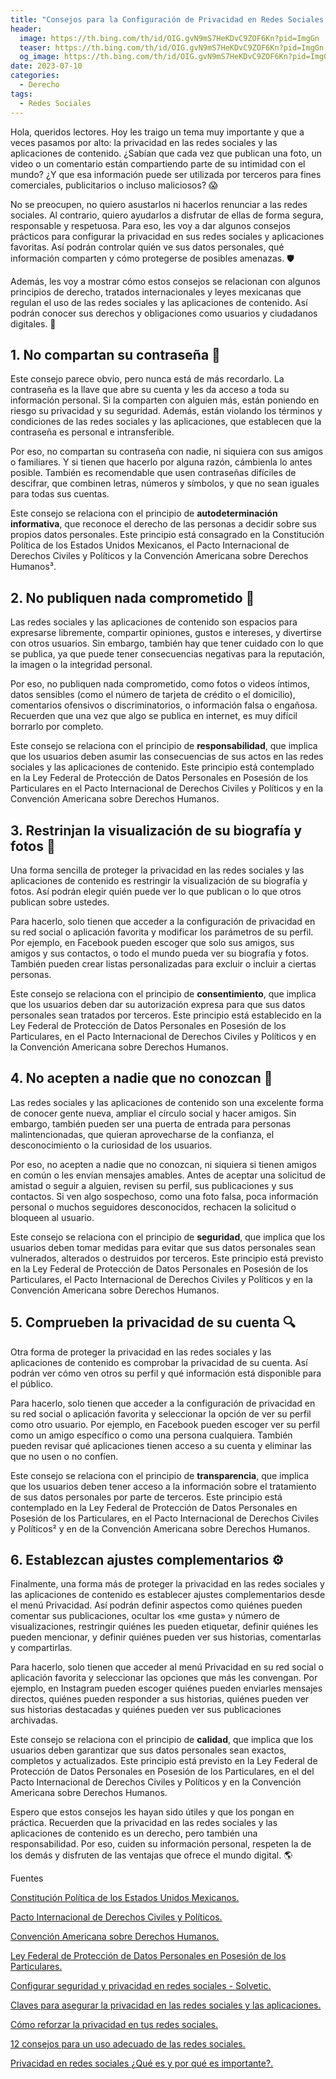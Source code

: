 ```yaml
---
title: "Consejos para la Configuración de Privacidad en Redes Sociales y aplicaciones de contenido"
header:
  image: https://th.bing.com/th/id/OIG.gvN9mS7HeKDvC9ZOF6Kn?pid=ImgGn
  teaser: https://th.bing.com/th/id/OIG.gvN9mS7HeKDvC9ZOF6Kn?pid=ImgGn
  og_image: https://th.bing.com/th/id/OIG.gvN9mS7HeKDvC9ZOF6Kn?pid=ImgGn
date: 2023-07-10
categories:
  - Derecho
tags:
  - Redes Sociales
---
```


Hola, queridos lectores. Hoy les traigo un tema muy importante y que a veces pasamos por alto: la privacidad en las redes sociales y las aplicaciones de contenido. ¿Sabían que cada vez que publican una foto, un video o un comentario están compartiendo parte de su intimidad con el mundo? ¿Y que esa información puede ser utilizada por terceros para fines comerciales, publicitarios o incluso maliciosos? 😱

No se preocupen, no quiero asustarlos ni hacerlos renunciar a las redes sociales. Al contrario, quiero ayudarlos a disfrutar de ellas de forma segura, responsable y respetuosa. Para eso, les voy a dar algunos consejos prácticos para configurar la privacidad en sus redes sociales y aplicaciones favoritas. Así podrán controlar quién ve sus datos personales, qué información comparten y cómo protegerse de posibles amenazas. 🛡️

Además, les voy a mostrar cómo estos consejos se relacionan con algunos principios de derecho, tratados internacionales y leyes mexicanas que regulan el uso de las redes sociales y las aplicaciones de contenido. Así podrán conocer sus derechos y obligaciones como usuarios y ciudadanos digitales. 🙌

## 1. No compartan su contraseña 🔑

Este consejo parece obvio, pero nunca está de más recordarlo. La contraseña es la llave que abre su cuenta y les da acceso a toda su información personal. Si la comparten con alguien más, están poniendo en riesgo su privacidad y su seguridad. Además, están violando los términos y condiciones de las redes sociales y las aplicaciones, que establecen que la contraseña es personal e intransferible.

Por eso, no compartan su contraseña con nadie, ni siquiera con sus amigos o familiares. Y si tienen que hacerlo por alguna razón, cámbienla lo antes posible. También es recomendable que usen contraseñas difíciles de descifrar, que combinen letras, números y símbolos, y que no sean iguales para todas sus cuentas.

Este consejo se relaciona con el principio de **autodeterminación informativa**, que reconoce el derecho de las personas a decidir sobre sus propios datos personales. Este principio está consagrado en  la Constitución Política de los Estados Unidos Mexicanos, el Pacto Internacional de Derechos Civiles y Políticos y la Convención Americana sobre Derechos Humanos³.

## 2. No publiquen nada comprometido 🙊

Las redes sociales y las aplicaciones de contenido son espacios para expresarse libremente, compartir opiniones, gustos e intereses, y divertirse con otros usuarios. Sin embargo, también hay que tener cuidado con lo que se publica, ya que puede tener consecuencias negativas para la reputación, la imagen o la integridad personal.

Por eso, no publiquen nada comprometido, como fotos o videos íntimos, datos sensibles (como el número de tarjeta de crédito o el domicilio), comentarios ofensivos o discriminatorios, o información falsa o engañosa. Recuerden que una vez que algo se publica en internet, es muy difícil borrarlo por completo.

Este consejo se relaciona con el principio de **responsabilidad**, que implica que los usuarios deben asumir las consecuencias de sus actos en las redes sociales y las aplicaciones de contenido. Este principio está contemplado en  la Ley Federal de Protección de Datos Personales en Posesión de los Particulares en el Pacto Internacional de Derechos Civiles y Políticos y en la Convención Americana sobre Derechos Humanos.

## 3. Restrinjan la visualización de su biografía y fotos 📸

Una forma sencilla de proteger la privacidad en las redes sociales y las aplicaciones de contenido es restringir la visualización de su biografía y fotos. Así podrán elegir quién puede ver lo que publican o lo que otros publican sobre ustedes.

Para hacerlo, solo tienen que acceder a la configuración de privacidad en su red social o aplicación favorita y modificar los parámetros de su perfil. Por ejemplo, en Facebook pueden escoger que solo sus amigos, sus amigos y sus contactos, o todo el mundo pueda ver su biografía y fotos. También pueden crear listas personalizadas para excluir o incluir a ciertas personas.

Este consejo se relaciona con el principio de **consentimiento**, que implica que los usuarios deben dar su autorización expresa para que sus datos personales sean tratados por terceros. Este principio está establecido en la Ley Federal de Protección de Datos Personales en Posesión de los Particulares, en el Pacto Internacional de Derechos Civiles y Políticos y en la Convención Americana sobre Derechos Humanos.

## 4. No acepten a nadie que no conozcan 👥

Las redes sociales y las aplicaciones de contenido son una excelente forma de conocer gente nueva, ampliar el círculo social y hacer amigos. Sin embargo, también pueden ser una puerta de entrada para personas malintencionadas, que quieran aprovecharse de la confianza, el desconocimiento o la curiosidad de los usuarios.

Por eso, no acepten a nadie que no conozcan, ni siquiera si tienen amigos en común o les envían mensajes amables. Antes de aceptar una solicitud de amistad o seguir a alguien, revisen su perfil, sus publicaciones y sus contactos. Si ven algo sospechoso, como una foto falsa, poca información personal o muchos seguidores desconocidos, rechacen la solicitud o bloqueen al usuario.

Este consejo se relaciona con el principio de **seguridad**, que implica que los usuarios deben tomar medidas para evitar que sus datos personales sean vulnerados, alterados o destruidos por terceros. Este principio está previsto en la Ley Federal de Protección de Datos Personales en Posesión de los Particulares, el Pacto Internacional de Derechos Civiles y Políticos y en la Convención Americana sobre Derechos Humanos.

## 5. Comprueben la privacidad de su cuenta 🔍

Otra forma de proteger la privacidad en las redes sociales y las aplicaciones de contenido es comprobar la privacidad de su cuenta. Así podrán ver cómo ven otros su perfil y qué información está disponible para el público.

Para hacerlo, solo tienen que acceder a la configuración de privacidad en su red social o aplicación favorita y seleccionar la opción de ver su perfil como otro usuario. Por ejemplo, en Facebook pueden escoger ver su perfil como un amigo específico o como una persona cualquiera. También pueden revisar qué aplicaciones tienen acceso a su cuenta y eliminar las que no usen o no confíen.

Este consejo se relaciona con el principio de **transparencia**, que implica que los usuarios deben tener acceso a la información sobre el tratamiento de sus datos personales por parte de terceros. Este principio está contemplado en  la Ley Federal de Protección de Datos Personales en Posesión de los Particulares, en el Pacto Internacional de Derechos Civiles y Políticos² y en de la Convención Americana sobre Derechos Humanos.

## 6. Establezcan ajustes complementarios ⚙️

Finalmente, una forma más de proteger la privacidad en las redes sociales y las aplicaciones de contenido es establecer ajustes complementarios desde el menú Privacidad. Así podrán definir aspectos como quiénes pueden comentar sus publicaciones, ocultar los «me gusta» y número de visualizaciones, restringir quiénes les pueden etiquetar, definir quiénes les pueden mencionar, y definir quiénes pueden ver sus historias, comentarlas y compartirlas.

Para hacerlo, solo tienen que acceder al menú Privacidad en su red social o aplicación favorita y seleccionar las opciones que más les convengan. Por ejemplo, en Instagram pueden escoger quiénes pueden enviarles mensajes directos, quiénes pueden responder a sus historias, quiénes pueden ver sus historias destacadas y quiénes pueden ver sus publicaciones archivadas.

Este consejo se relaciona con el principio de **calidad**, que implica que los usuarios deben garantizar que sus datos personales sean exactos, completos y actualizados. Este principio está previsto en la Ley Federal de Protección de Datos Personales en Posesión de los Particulares, en el del Pacto Internacional de Derechos Civiles y Políticos y en  la Convención Americana sobre Derechos Humanos.

Espero que estos consejos les hayan sido útiles y que los pongan en práctica. Recuerden que la privacidad en las redes sociales y las aplicaciones de contenido es un derecho, pero también una responsabilidad. Por eso, cuiden su información personal, respeten la de los demás y disfruten de las ventajas que ofrece el mundo digital. 🌎

Fuentes

[Constitución Política de los Estados Unidos Mexicanos.  ](https://www.diputados.gob.mx/LeyesBiblio/pdf/1_180121.pdf)

[Pacto Internacional de Derechos Civiles y Políticos. ](https://www.ohchr.org/sp/professionalinterest/pages/ccpr.aspx)

[Convención Americana sobre Derechos Humanos. ](https://www.oas.org/dil/esp/tratados_B-32_Convencion_Americana_sobre_Derechos_Humanos.htm)

[Ley Federal de Protección de Datos Personales en Posesión de los Particulares.](http://www.diputados.gob.mx/LeyesBiblio/pdf/LFPDPPP.pdf)

[Configurar seguridad y privacidad en redes sociales - Solvetic. ](https://www.solvetic.com/page/recopilaciones/s/seguridad/todo-sobre-seguridad-rrss)

[Claves para asegurar la privacidad en las redes sociales y las aplicaciones. ](https://www.educaciontrespuntocero.com/tecnologia/privacidad-en-las-redes-sociales/)

[Cómo reforzar la privacidad en tus redes sociales. ](https://es.digitaltrends.com/sociales/como-reforzar-privacidad-redes-sociales/)

[12 consejos para un uso adecuado de las redes sociales. ](https://blog.up.edu.mx/prepaup/femenil/12-consejos-para-un-uso-adecuado-de-las-redes-sociales)

[Privacidad en redes sociales ¿Qué es y por qué es importante?. ](https://pinguinodigital.com/blog/privacidad-en-redes-sociales/)